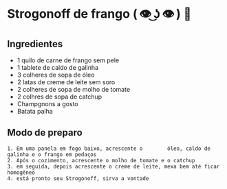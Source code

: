 # Strogonoff de frango ( 👁️ ͜ʖ 👁️ ) 🐔

## Ingredientes

  * 1 quilo de carne de frango sem pele
  * 1 tablete de caldo de galinha
  * 3 colheres de sopa de óleo
  * 2 latas de creme de leite sem soro
  * 2 colheres de sopa de molho de tomate
  * 2 colhres de sopa de catchup
  * Champgnons a gosto
  * Batata palha
  
## Modo de preparo

    1. Em uma panela em fogo baixo, acrescente o        óleo, caldo de galinha e o frango em pedaços
    2. Após o cozimento, acrescente o molho de tomate e o catchup
    3. em seguida, depois acrescente o creme de leite, mexa bem até ficar homogêneo
    4. está pronto seu Strogonoff, sirva a vontade